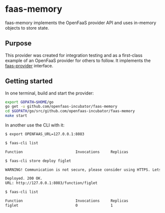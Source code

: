 # faas-memory

faas-memory implements the OpenFaaS provider API and uses in-memory objects to store state.

## Purpose

This provider was created for integration testing and as a first-class example of an OpenFaaS provider for others to follow. It implements the [faas-provider](https://github.com/openfaas/faas-provider) interface.

## Getting started

In one terminal, build and start the provider:

```sh
export GOPATH=$HOME/go
go get -u github.com/openfaas-incubator/faas-memory
cd $GOPATH/go/src/github.com/openfaas-incubator/faas-memory
make start
```

In another use the CLI with it:

```sh
$ export OPENFAAS_URL=127.0.0.1:8083

$ faas-cli list

Function                      	Invocations    	Replicas

$ faas-cli store deploy figlet

WARNING! Communication is not secure, please consider using HTTPS. Letsencrypt.org offers free SSL/TLS certificates.

Deployed. 200 OK.
URL: http://127.0.0.1:8083/function/figlet

$ faas-cli list

Function                      	Invocations    	Replicas
figlet                        	0              	1
```

